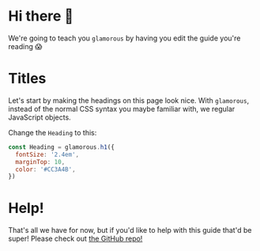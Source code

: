 # Hi there 👋

We're going to teach you `glamorous` by having you edit the guide you're reading 😱

# Titles

Let's start by making the headings on this page look nice. With `glamorous`,
instead of the normal CSS syntax you maybe familiar with, we regular JavaScript
objects.

Change the `Heading` to this:

```js
const Heading = glamorous.h1({
  fontSize: '2.4em',
  marginTop: 10,
  color: '#CC3A4B',
})
```

# Help!

That's all we have for now, but if you'd like to help with this guide that'd be
super! Please check out [the GitHub repo!](https://github.com/kentcdodds/glamorous-website)
